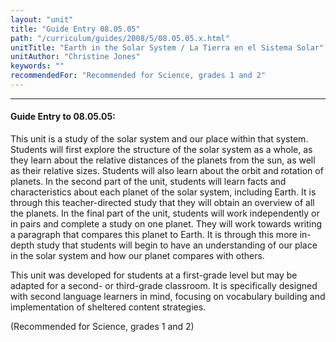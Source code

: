 ```yaml
---
layout: "unit"
title: "Guide Entry 08.05.05"
path: "/curriculum/guides/2008/5/08.05.05.x.html"
unitTitle: "Earth in the Solar System / La Tierra en el Sistema Solar"
unitAuthor: "Christine Jones"
keywords: ""
recommendedFor: "Recommended for Science, grades 1 and 2"
---
```

<body>
<hr/>
 <h4>
  Guide Entry to 08.05.05:
 </h4>
 <p>
  This unit is a study of the solar system and our place within that system. Students will first explore the structure of the solar system as a whole, as they learn about the relative distances of the planets from the sun, as well as their relative sizes. Students will also learn about the orbit and rotation of planets. In the second part of the unit, students will learn facts and characteristics about each planet of the solar system, including Earth. It is through this teacher-directed study that they will obtain an overview of all the planets. In the final part of the unit, students will work independently or in pairs and complete a study on one planet. They will work towards writing a paragraph that compares this planet to Earth. It is through this more in-depth study that students will begin to have an understanding of our place in the solar system and how our planet compares with others.
 </p>
<p>
  This unit was developed for students at a first-grade level but may be adapted for a second- or third-grade classroom. It is specifically designed with second language learners in mind, focusing on vocabulary building and implementation of sheltered content strategies.
 </p>
<p>
  (Recommended for Science, grades 1 and 2)
 </p>




</body>
